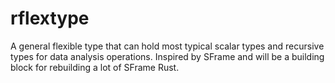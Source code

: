 # rflextype
A general flexible type that can hold most typical scalar types and recursive types for data analysis operations. Inspired by SFrame and will be a building block for rebuilding a lot of SFrame Rust.

